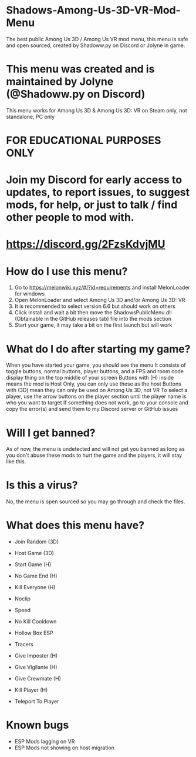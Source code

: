 # Shadows-Among-Us-3D-VR-Mod-Menu
The best public Among Us 3D / Among Us VR mod menu, this menu is safe and open sourced, created by Shadoww.py on Discord or Jolyne in game.

# This menu was created and is maintained by Jolyne (@Shadoww.py on Discord)

This menu works for Among Us 3D & Among Us 3D: VR on Steam only, not standalone, PC only

# FOR EDUCATIONAL PURPOSES ONLY

# Join my Discord for early access to updates, to report issues, to suggest mods, for help, or just to talk / find other people to mod with.
# https://discord.gg/2FzsKdvjMU

# How do I use this menu?
1. Go to https://melonwiki.xyz/#/?id=requirements and install MelonLoader for windows
2. Open MelonLoader and select Among Us 3D and/or Among Us 3D: VR
3. It is recommended to select version 6.6 but should work on others
4. Click install and wait a bit then move the ShadowsPublicMenu.dll (Obtainable in the GitHub releases tab) file into the mods section
5. Start your game, it may take a bit on the first launch but will work


# What do I do after starting my game?
When you have started your game, you should see the menu
It consists of toggle buttons, normal buttons, player buttons, and a FPS and room code display thing on the top middle of your screen
Buttons with (H) inside means the mod is Host Only, you can only use these as the host
Buttons with (3D) mean they can only be used on Among Us 3D, not VR
To select a player, use the arrow buttons on the player section until the player name is who you want to target
If something does not work, go to your console and copy the error(s) and send them to my Discord server or GitHub issues


# Will I get banned?
As of now, the menu is undetected and will not get you banned as long as you don't abuse these mods to hurt the game and the players, it will stay like this.


# Is this a virus?
No, the menu is open sourced so you may go through and check the files.


# What does this menu have?
- Join Random (3D)
- Host Game (3D)
- Start Game (H)
- No Game End (H)
- Kill Everyone (H)
- Noclip
- Speed
- No Kill Cooldown
- Hollow Box ESP
- Tracers

- Give Imposter (H)
- Give Vigilante (H)
- Give Crewmate (H)
- Kill Player (H)
- Teleport To Player




# Known bugs
- ESP Mods lagging on VR
- ESP Mods not showing on host migration
